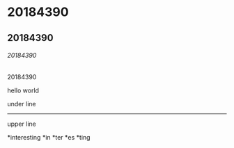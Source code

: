 # 20184390
## 20184390
###### 20184390

20184390

hello
world

under line

***

upper line

*interesting
 *in
 *ter
 *es
 *ting
